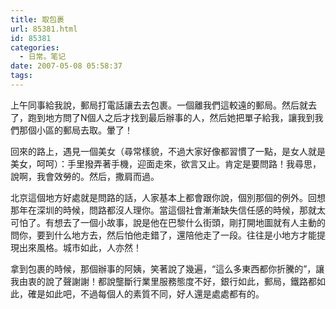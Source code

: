 ```yaml
---
title: 取包裹
url: 85381.html
id: 85381
categories:
  - 日常。笔记
date: 2007-05-08 05:58:37
tags:
---
```


上午同事給我說，郵局打電話讓去去包裹。一個離我們這較遠的郵局。然后就去了，跑到地方問了N個人之后才找到最后辦事的人，然后她把單子給我，讓我到我們那個小區的郵局去取。暈了！

回來的路上，遇見一個美女（尋常樣貌，不過大家好像都習慣了一點，是女人就是美女，呵呵）：手里撥弄著手機，迎面走來，欲言又止。肯定是要問路！我尋思，說啊，我會效勞的。然后，撒肩而過。

北京這個地方好處就是問路的話，人家基本上都會跟你說，個別那個的例外。回想那年在深圳的時候，問路都沒人理你。當這個社會漸漸缺失信任感的時候，那就太可怕了。有想去了一個小故事，說是他在巴黎什么街頭，剛打開地圖就有人主動的問你，要到什么地方去，然后怕他走錯了，還陪他走了一段。往往是小地方才能提現出來風格。城市如此，人亦然！

拿到包裹的時候，那個辦事的阿姨，笑著說了幾遍，“這么多東西都你折騰的”，讓我由衷的說了聲謝謝！都說壟斷行業里服務態度不好，銀行如此，郵局，鐵路都如此，確是如此吧，不過每個人的素質不同，好人還是處處都有的。